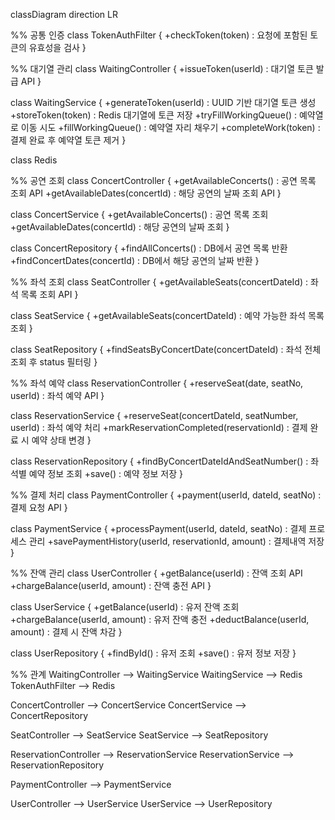 classDiagram
direction LR

%% 공통 인증
class TokenAuthFilter {
+checkToken(token) : 요청에 포함된 토큰의 유효성을 검사
}

%% 대기열 관리
class WaitingController {
+issueToken(userId) : 대기열 토큰 발급 API
}

class WaitingService {
+generateToken(userId) : UUID 기반 대기열 토큰 생성
+storeToken(token) : Redis 대기열에 토큰 저장
+tryFillWorkingQueue() : 예약열로 이동 시도
+fillWorkingQueue() : 예약열 자리 채우기
+completeWork(token) : 결제 완료 후 예약열 토큰 제거
}

class Redis

%% 공연 조회
class ConcertController {
+getAvailableConcerts() : 공연 목록 조회 API
+getAvailableDates(concertId) : 해당 공연의 날짜 조회 API
}

class ConcertService {
+getAvailableConcerts() : 공연 목록 조회
+getAvailableDates(concertId) : 해당 공연의 날짜 조회
}

class ConcertRepository {
+findAllConcerts() : DB에서 공연 목록 반환
+findConcertDates(concertId) : DB에서 해당 공연의 날짜 반환
}

%% 좌석 조회
class SeatController {
+getAvailableSeats(concertDateId) : 좌석 목록 조회 API
}

class SeatService {
+getAvailableSeats(concertDateId) : 예약 가능한 좌석 목록 조회
}

class SeatRepository {
+findSeatsByConcertDate(concertDateId) : 좌석 전체 조회 후 status 필터링
}

%% 좌석 예약
class ReservationController {
+reserveSeat(date, seatNo, userId) : 좌석 예약 API
}

class ReservationService {
+reserveSeat(concertDateId, seatNumber, userId) : 좌석 예약 처리
+markReservationCompleted(reservationId) : 결제 완료 시 예약 상태 변경
}

class ReservationRepository {
+findByConcertDateIdAndSeatNumber() : 좌석별 예약 정보 조회
+save() : 예약 정보 저장
}

%% 결제 처리
class PaymentController {
+payment(userId, dateId, seatNo) : 결제 요청 API
}

class PaymentService {
+processPayment(userId, dateId, seatNo) : 결제 프로세스 관리
+savePaymentHistory(userId, reservationId, amount) : 결제내역 저장
}

%% 잔액 관리
class UserController {
+getBalance(userId) : 잔액 조회 API
+chargeBalance(userId, amount) : 잔액 충전 API
}

class UserService {
+getBalance(userId) : 유저 잔액 조회
+chargeBalance(userId, amount) : 유저 잔액 충전
+deductBalance(userId, amount) : 결제 시 잔액 차감
}

class UserRepository {
+findById() : 유저 조회
+save() : 유저 정보 저장
} 

%% 관계
WaitingController --> WaitingService
WaitingService --> Redis
TokenAuthFilter --> Redis

ConcertController --> ConcertService
ConcertService --> ConcertRepository

SeatController --> SeatService
SeatService --> SeatRepository

ReservationController --> ReservationService
ReservationService --> ReservationRepository

PaymentController --> PaymentService


UserController --> UserService
UserService --> UserRepository
